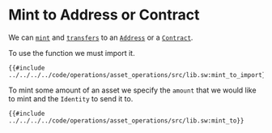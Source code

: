 # Mint to Address or Contract

We can [`mint`](./mint.md) and [`transfers`](../transfer/index.md) to an [`Address`](../../namespace/address.md) or a [`Contract`](../../namespace/contract-id.md).

To use the function we must import it.

```sway
{{#include ../../../../code/operations/asset_operations/src/lib.sw:mint_to_import}}
```

To mint some amount of an asset we specify the `amount` that we would like to mint and the `Identity` to send it to.

```sway
{{#include ../../../../code/operations/asset_operations/src/lib.sw:mint_to}}
```

